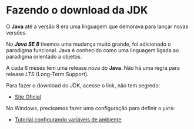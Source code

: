 # Fazendo o download da JDK

O **Java** até a versão 8 era uma linguagem que demorava para lançar novas versões.

No ***Java SE 8*** tivemos uma mudança muito grande, foi adicionado o paradigma funcional. Java é conhecido como uma linguagem ligada ao paradigma orientado a objetos.

A cada 6 meses tem uma release nova do **Java**. Não há uma regra para release *LTS* (Long-Term Support).

Para fazer o download do JDK, acesse o link, não tem segredo:

- [Site Oficial](https://www.oracle.com/br/java/technologies/downloads/)

No Windows, precisamos fazer uma configuração para definir o `path`:

- [Tutorial configurando variáveis de ambiente](https://www.youtube.com/watch?v=xzAESAp_soQ&list=PL62G310vn6nFIsOCC0H-C2infYgwm8SWW&index=5)
